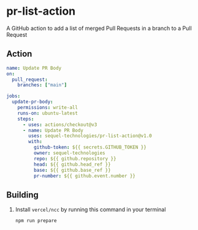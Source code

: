# pr-list-action

A GitHub action to add a list of merged Pull Requests in a branch to a Pull Request

## Action
```yaml
name: Update PR Body
on:
  pull_request:
    branches: ["main"]

jobs:
  update-pr-body:
    permissions: write-all
    runs-on: ubuntu-latest
    steps:
      - uses: actions/checkout@v3
      - name: Update PR Body
        uses: sequel-technologies/pr-list-action@v1.0
        with:
          github-token: ${{ secrets.GITHUB_TOKEN }}
          owner: sequel-technologies
          repo: ${{ github.repository }}
          head: ${{ github.head_ref }}
          base: ${{ github.base_ref }}
          pr-number: ${{ github.event.number }}
```

## Building

1. Install `vercel/ncc` by running this command in your terminal
    ```shell
    npm run prepare
    ```

